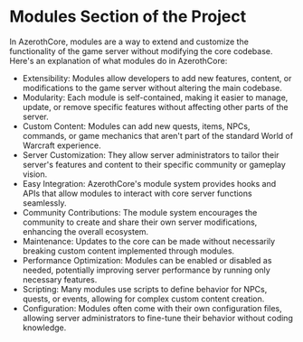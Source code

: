 # Modules Section of the Project
In AzerothCore, modules are a way to extend and customize the functionality of the game server without modifying the core codebase. Here's an explanation of what modules do in AzerothCore:

- Extensibility: Modules allow developers to add new features, content, or modifications to the game server without altering the main codebase.
- Modularity: Each module is self-contained, making it easier to manage, update, or remove specific features without affecting other parts of the server.
- Custom Content: Modules can add new quests, items, NPCs, commands, or game mechanics that aren't part of the standard World of Warcraft experience.
- Server Customization: They allow server administrators to tailor their server's features and content to their specific community or gameplay vision.
- Easy Integration: AzerothCore's module system provides hooks and APIs that allow modules to interact with core server functions seamlessly.
- Community Contributions: The module system encourages the community to create and share their own server modifications, enhancing the overall ecosystem.
- Maintenance: Updates to the core can be made without necessarily breaking custom content implemented through modules.
- Performance Optimization: Modules can be enabled or disabled as needed, potentially improving server performance by running only necessary features.
- Scripting: Many modules use scripts to define behavior for NPCs, quests, or events, allowing for complex custom content creation.
- Configuration: Modules often come with their own configuration files, allowing server administrators to fine-tune their behavior without coding knowledge.

